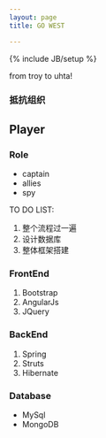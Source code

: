 ```yaml
---
layout: page
title: GO WEST

---
```

{% include JB/setup %}

from troy to uhta!

### 抵抗组织

## Player

### Role

- captain
- allies
- spy

TO DO LIST:

1. 整个流程过一遍
2. 设计数据库
3. 整体框架搭建

### FrontEnd

1. Bootstrap
2. AngularJs
3. JQuery

### BackEnd

1. Spring
2. Struts
3. Hibernate

### Database

- MySql
- MongoDB
